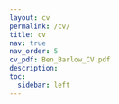```yaml
---
layout: cv
permalink: /cv/
title: cv
nav: true
nav_order: 5
cv_pdf: Ben_Barlow_CV.pdf
description: 
toc:
  sidebar: left
---
```

